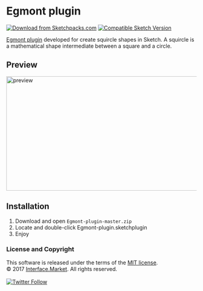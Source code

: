 # Egmont plugin
[![Download from Sketchpacks.com](https://badges.sketchpacks.com/plugins/com.glebhusky.EgmontPlugin/version.svg)](https://api.sketchpacks.com/v1/plugins/com.glebhusky.EgmontPlugin/download) [![Compatible Sketch Version](https://badges.sketchpacks.com/plugins/com.glebhusky.EgmontPlugin/compatibility.svg)](https://sketchpacks.com/interfacemarket/Egmont-plugin)

[Egmont plugin](http://interface.market/egmont-plugin) developed for create squircle shapes in Sketch. A squircle is a mathematical shape intermediate between a square and a circle.

## Preview
<img src="https://www.dropbox.com/s/e8d8y8fj92j9yvk/preview.png?raw=1" width="532" height="303" alt="preview"/>

## Installation
1. Download and open `Egmont-plugin-master.zip`
2. Locate and double-click Egmont-plugin.sketchplugin
3. Enjoy

### License and Copyright
This software is released under the terms of the [MIT license](https://github.com/svg/svgo/blob/master/LICENSE).</br>
© 2017 [Interface.Market](http://interface.market). All rights reserved.</br></br>
[![Twitter Follow](https://img.shields.io/twitter/follow/Interface.Market.svg?style=social)](https://twitter.com/interfacemarket)
